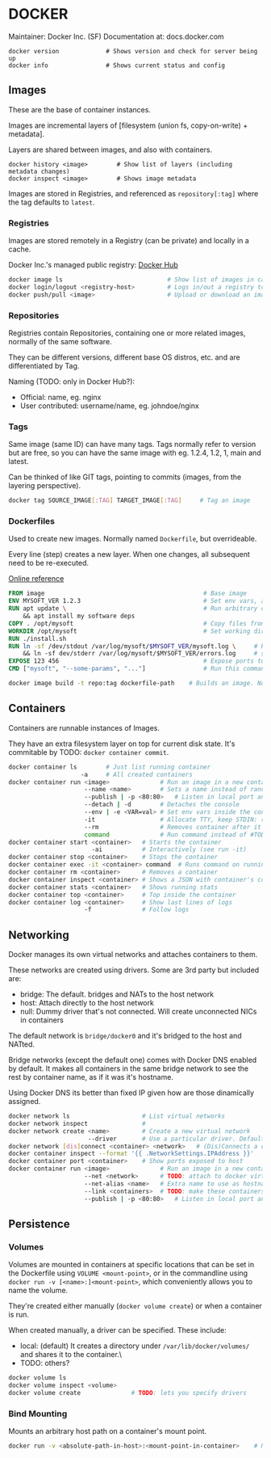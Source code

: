 # DOCKER

Maintainer: Docker Inc. (SF)
Documentation at: docs.docker.com

```
docker version             # Shows version and check for server being up
docker info                # Shows current status and config
```

## Images

These are the base of container instances.

Images are incremental layers of [filesystem (union fs, copy-on-write) + metadata].

Layers are shared between images, and also with containers.

```
docker history <image>        # Show list of layers (including metadata changes)
docker inspect <image>        # Shows image metadata
```

Images are stored in Registries, and referenced as `repository[:tag]` where the tag defaults to `latest`.

### Registries

Images are stored remotely in a Registry (can be private) and locally in a cache.

Docker Inc.'s managed public registry: [Docker Hub](hub.docker.com)

```sh
docker image ls                             # Show list of images in cache
docker login/logout <registry-host>         # Logs in/out a registry to perform push/pull from it
docker push/pull <image>                    # Upload or download an image
```

### Repositories

Registries contain Repositories, containing one or more related images, normally of the same software.

They can be different versions, different base OS distros, etc. and are differentiated by Tag.

Naming (TODO: only in Docker Hub?):
  - Official: name, eg. nginx
  - User contributed: username/name, eg. johndoe/nginx

### Tags

Same image (same ID) can have many tags. Tags normally refer to version but are free, so you can have the same image with eg. 1.2.4, 1.2, 1, main and latest.

Can be thinked of like GIT tags, pointing to commits (images, from the layering perspective).

```sh
docker tag SOURCE_IMAGE[:TAG] TARGET_IMAGE[:TAG]     # Tag an image
```

### Dockerfiles

Used to create new images. Normally named `Dockerfile`, but overrideable.

Every line (step) creates a new layer. When one changes, all subsequent need to be re-executed.

[Online reference]( https://docs.docker.com/engine/reference/builder/)

```Dockerfile
FROM image                                            # Base image
ENV MYSOFT_VER 1.2.3                                  # Set env vars, also then usable in RUNs here
RUN apt update \                                      # Run arbitrary commands
    && apt install my software deps
COPY . /opt/mysoft                                    # Copy files from host. Useful for dev testing: copy project
WORKDIR /opt/mysoft                                   # Set working directory
RUN ./install.sh
RUN ln -sf /dev/stdout /var/log/mysoft/$MYSOFT_VER/mysoft.log \     # Redirect logs so Docker can handle them
    && ln -sf dev/stderr /var/log/mysoft/$MYSOFT_VER/errors.log     # see `docker container logs`
EXPOSE 123 456                                        # Expose ports to virtual network (not host: see `-p`)
CMD ["mysoft", "--some-params", "..."]                # Run this command on container start (overrideable)
```

```sh
docker image build -t repo:tag dockerfile-path    # Builds an image. Note the path doesn't include `Dockerfile`, so can be eg. `.`.
```

## Containers

Containers are runnable instances of Images.

They have an extra filesystem layer on top for current disk state. It's commitable by TODO: `docker container commit`.

```sh
docker container ls        # Just list running container
                    -a     # All created containers
docker container run <image>              # Run an image in a new container
                     --name <name>        # Sets a name instead of random generated from scientists/hackers
                     --publish | -p <80:80>   # Listen in local port and forward to port listening inside container
                     --detach | -d        # Detaches the console
                     --env | -e <VAR=val> # Set env vars inside the container
                     -it                  # Allocate TTY, keep STDIN: run container interactively (shell)
                     --rm                 # Removes container after it's done
                     command              # Run command instead of #TODO in Dockerfile
docker container start <container>   # Starts the container
                       -ai           # Interactively (see run -it)
docker container stop <container>    # Stops the container
docker container exec -it <container> command  # Runs command on running container
docker container rm <container>      # Removes a container
docker container inspect <container> # Shows a JSON with container's config
docker container stats <container>   # Shows running stats
docker container top <container>     # Top inside the container
docker container log <container>     # Show last lines of logs
                     -f              # Follow logs
```

## Networking

Docker manages its own virtual networks and attaches containers to them.

These networks are created using drivers. Some are 3rd party but included are:
- bridge: The default. bridges and NATs to the host network
- host: Attach directly to the host network
- null: Dummy driver that's not connected. Will create unconnected NICs in containers

The default network is `bridge/docker0` and it's bridged to the host and NATted.

Bridge networks (except the default one) comes with Docker DNS enabled by default. It makes all containers in the same bridge network to see the rest by container name, as if it was it's hostname.

Using Docker DNS its better than fixed IP given how are those dinamically assigned. 

```sh
docker network ls                    # List virtual networks
docker network inspect               # 
docker network create <name>         # Create a new virtual network
                      --driver       # Use a particular driver. Defaults to bridge
docker network [dis]connect <container> <network>   # (Dis)Connects a container to a network: Creates a new interface on it.
docker container inspect --format '{{ .NetworkSettings.IPAddress }}'    # Shows IP address of container
docker container port <container>    # Show ports exposed to host
docker container run <image>              # Run an image in a new container
                     --net <network>      # TODO: attach to docker virtual network
                     --net-alias <name>   # Extra name to use as hostname in Docekr DNS. Repeats are OK (DNS RoundRobin)
                     --link <containers>  # TODO: make these containers visible through Docker DNS
                     --publish | -p <80:80>   # Listen in local port and forward to port listening inside container
```

## Persistence

### Volumes

Volumes are mounted in containers at specific locations that can be set in the Dockerfile using `VOLUME <mount-point>`, or in the commandline using `docker run -v [<name>:]<mount-point>`, which conveniently allows you to name the volume.

They're created either manually (`docker volume create`) or when a container is run.

When created manually, a driver can be specified. These include:
  - local: (default) It creates a directory under `/var/lib/docker/volumes/` and shares it to the container.\
  - TODO: others?

```sh
docker volume ls
docker volume inspect <volume>
docker volume create              # TODO: lets you specify drivers
```

### Bind Mounting

Mounts an arbitrary host path on a container's mount point.

```sh
docker run -v <absolute-path-in-host>:<mount-point-in-container>    # Note that it knows it's a path and not a name because it starts with a `/`.
```




